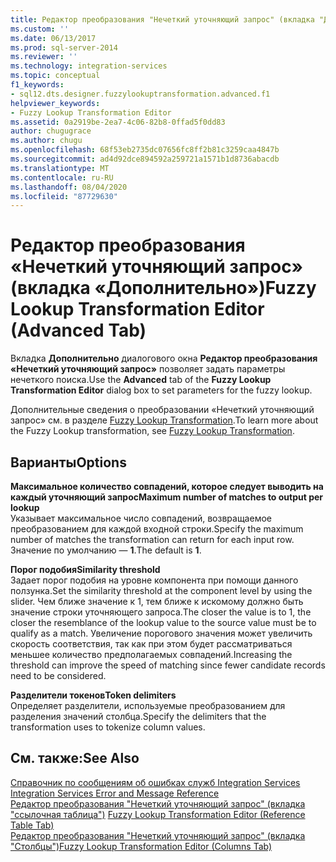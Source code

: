 ```yaml
---
title: Редактор преобразования "Нечеткий уточняющий запрос" (вкладка "Дополнительно") | Документация Майкрософт
ms.custom: ''
ms.date: 06/13/2017
ms.prod: sql-server-2014
ms.reviewer: ''
ms.technology: integration-services
ms.topic: conceptual
f1_keywords:
- sql12.dts.designer.fuzzylookuptransformation.advanced.f1
helpviewer_keywords:
- Fuzzy Lookup Transformation Editor
ms.assetid: 0a2919be-2ea7-4c06-82b8-0ffad5f0dd83
author: chugugrace
ms.author: chugu
ms.openlocfilehash: 68f53eb2735dc07656fc8ff2b81c3259caa4847b
ms.sourcegitcommit: ad4d92dce894592a259721a1571b1d8736abacdb
ms.translationtype: MT
ms.contentlocale: ru-RU
ms.lasthandoff: 08/04/2020
ms.locfileid: "87729630"
---
```

# <a name="fuzzy-lookup-transformation-editor-advanced-tab"></a><span data-ttu-id="00a46-102">Редактор преобразования «Нечеткий уточняющий запрос» (вкладка «Дополнительно»)</span><span class="sxs-lookup"><span data-stu-id="00a46-102">Fuzzy Lookup Transformation Editor (Advanced Tab)</span></span>
  <span data-ttu-id="00a46-103">Вкладка **Дополнительно** диалогового окна **Редактор преобразования «Нечеткий уточняющий запрос»** позволяет задать параметры нечеткого поиска.</span><span class="sxs-lookup"><span data-stu-id="00a46-103">Use the **Advanced** tab of the **Fuzzy Lookup Transformation Editor** dialog box to set parameters for the fuzzy lookup.</span></span>  
  
 <span data-ttu-id="00a46-104">Дополнительные сведения о преобразовании «Нечеткий уточняющий запрос» см. в разделе [Fuzzy Lookup Transformation](data-flow/transformations/lookup-transformation.md).</span><span class="sxs-lookup"><span data-stu-id="00a46-104">To learn more about the Fuzzy Lookup transformation, see [Fuzzy Lookup Transformation](data-flow/transformations/lookup-transformation.md).</span></span>  
  
## <a name="options"></a><span data-ttu-id="00a46-105">Варианты</span><span class="sxs-lookup"><span data-stu-id="00a46-105">Options</span></span>  
 <span data-ttu-id="00a46-106">**Максимальное количество совпадений, которое следует выводить на каждый уточняющий запрос**</span><span class="sxs-lookup"><span data-stu-id="00a46-106">**Maximum number of matches to output per lookup**</span></span>  
 <span data-ttu-id="00a46-107">Указывает максимальное число совпадений, возвращаемое преобразованием для каждой входной строки.</span><span class="sxs-lookup"><span data-stu-id="00a46-107">Specify the maximum number of matches the transformation can return for each input row.</span></span> <span data-ttu-id="00a46-108">Значение по умолчанию — **1**.</span><span class="sxs-lookup"><span data-stu-id="00a46-108">The default is **1**.</span></span>  
  
 <span data-ttu-id="00a46-109">**Порог подобия**</span><span class="sxs-lookup"><span data-stu-id="00a46-109">**Similarity threshold**</span></span>  
 <span data-ttu-id="00a46-110">Задает порог подобия на уровне компонента при помощи данного ползунка.</span><span class="sxs-lookup"><span data-stu-id="00a46-110">Set the similarity threshold at the component level by using the slider.</span></span> <span data-ttu-id="00a46-111">Чем ближе значение к 1, тем ближе к искомому должно быть значение строки уточняющего запроса.</span><span class="sxs-lookup"><span data-stu-id="00a46-111">The closer the value is to 1, the closer the resemblance of the lookup value to the source value must be to qualify as a match.</span></span> <span data-ttu-id="00a46-112">Увеличение порогового значения может увеличить скорость соответствия, так как при этом будет рассматриваться меньшее количество предполагаемых совпадений.</span><span class="sxs-lookup"><span data-stu-id="00a46-112">Increasing the threshold can improve the speed of matching since fewer candidate records need to be considered.</span></span>  
  
 <span data-ttu-id="00a46-113">**Разделители токенов**</span><span class="sxs-lookup"><span data-stu-id="00a46-113">**Token delimiters**</span></span>  
 <span data-ttu-id="00a46-114">Определяет разделители, используемые преобразованием для разделения значений столбца.</span><span class="sxs-lookup"><span data-stu-id="00a46-114">Specify the delimiters that the transformation uses to tokenize column values.</span></span>  
  
## <a name="see-also"></a><span data-ttu-id="00a46-115">См. также:</span><span class="sxs-lookup"><span data-stu-id="00a46-115">See Also</span></span>  
 <span data-ttu-id="00a46-116">[Справочник по сообщениям об ошибках служб Integration Services](../../2014/integration-services/integration-services-error-and-message-reference.md) </span><span class="sxs-lookup"><span data-stu-id="00a46-116">[Integration Services Error and Message Reference](../../2014/integration-services/integration-services-error-and-message-reference.md) </span></span>  
 <span data-ttu-id="00a46-117">[Редактор преобразования "Нечеткий уточняющий запрос" &#40;вкладка "ссылочная таблица"&#41;](../../2014/integration-services/fuzzy-lookup-transformation-editor-reference-table-tab.md) </span><span class="sxs-lookup"><span data-stu-id="00a46-117">[Fuzzy Lookup Transformation Editor &#40;Reference Table Tab&#41;](../../2014/integration-services/fuzzy-lookup-transformation-editor-reference-table-tab.md) </span></span>  
 [<span data-ttu-id="00a46-118">Редактор преобразования "Нечеткий уточняющий запрос" (вкладка "Столбцы")</span><span class="sxs-lookup"><span data-stu-id="00a46-118">Fuzzy Lookup Transformation Editor &#40;Columns Tab&#41;</span></span>](../../2014/integration-services/fuzzy-lookup-transformation-editor-columns-tab.md)  
  
  
